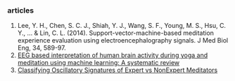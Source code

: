 ### articles

1. Lee, Y. H., Chen, S. C. J., Shiah, Y. J., Wang, S. F., Young, M. S., Hsu, C. Y., ... & Lin, C. L. (2014). Support-vector-machine-based meditation experience evaluation using electroencephalography signals. J Med Biol Eng, 34, 589-97.
2. [EEG based interpretation of human brain activity during yoga and meditation using machine learning: A systematic review](https://www.sciencedirect.com/science/article/abs/pii/S1744388121000281)
3. [Classifying Oscillatory Signatures of Expert vs NonExpert Meditators](https://ieeexplore.ieee.org/document/9207340/)
